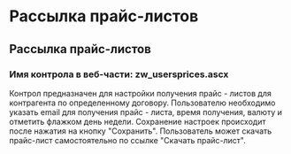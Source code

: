 ﻿---
description: 2.4.7
---
# Рассылка прайс-листов
## Рассылка прайс-листов
### Имя контрола в веб-части: zw_usersprices.ascx
Контрол предназначен для настройки получения прайс - листов для контрагента по определенному договору.
Пользователю необходимо указать email для получения прайс - листа, время получения, валюту и отметить флажком день недели.
Сохранение настроек происходит после нажатия на кнопку "Сохранить". 
Пользователь может скачать прайс-лист самостоятельно по ссылке "Скачать прайс-лист".

